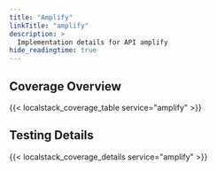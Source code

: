 ```yaml
---
title: "Amplify"
linkTitle: "amplify"
description: >
  Implementation details for API amplify
hide_readingtime: true
---
```


## Coverage Overview

{{< localstack_coverage_table service="amplify" >}}

## Testing Details

{{< localstack_coverage_details service="amplify" >}}
